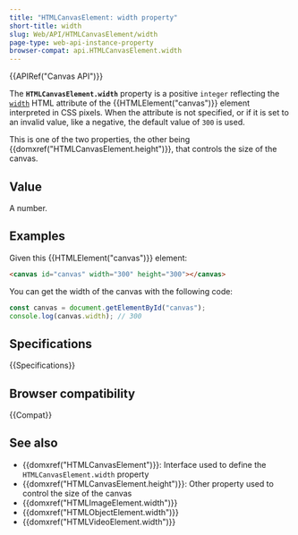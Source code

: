 ```yaml
---
title: "HTMLCanvasElement: width property"
short-title: width
slug: Web/API/HTMLCanvasElement/width
page-type: web-api-instance-property
browser-compat: api.HTMLCanvasElement.width
---
```


{{APIRef("Canvas API")}}

The **`HTMLCanvasElement.width`** property is a
positive `integer` reflecting the [`width`](/en-US/docs/Web/HTML/Element/canvas#width) HTML
attribute of the {{HTMLElement("canvas")}} element interpreted in CSS pixels. When the
attribute is not specified, or if it is set to an invalid value, like a negative, the
default value of `300` is used.

This is one of the two properties, the other being
{{domxref("HTMLCanvasElement.height")}}, that controls the size of the canvas.

## Value

A number.

## Examples

Given this {{HTMLElement("canvas")}} element:

```html
<canvas id="canvas" width="300" height="300"></canvas>
```

You can get the width of the canvas with the following code:

```js
const canvas = document.getElementById("canvas");
console.log(canvas.width); // 300
```

## Specifications

{{Specifications}}

## Browser compatibility

{{Compat}}

## See also

- {{domxref("HTMLCanvasElement")}}: Interface used to define the `HTMLCanvasElement.width` property
- {{domxref("HTMLCanvasElement.height")}}: Other property used to control the size of the canvas
- {{domxref("HTMLImageElement.width")}}
- {{domxref("HTMLObjectElement.width")}}
- {{domxref("HTMLVideoElement.width")}}

